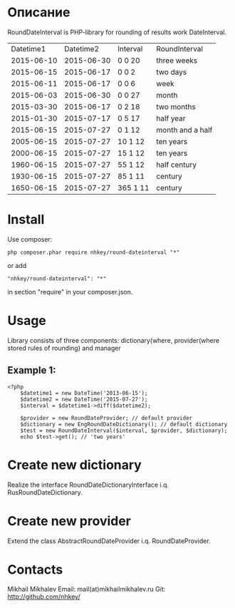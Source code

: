 # Описание

RoundDateInterval is PHP-library for rounding of results work DateInterval.

<table>
    <tr>
        <td>Datetime1</td>
        <td>Datetime2</td>
        <td>Interval</td>
        <td>RoundInterval</td>
    </tr>
    <tr>
        <td>2015-06-10</td>
        <td>2015-06-30</td>
        <td>0 0 20</td>
        <td>three weeks</td>
    </tr>
    <tr>
        <td>2015-06-15</td>
        <td>2015-06-17</td>
        <td>0 0 2</td>
        <td>two days</td>
    </tr>
    <tr>
        <td>2015-06-11</td>
        <td>2015-06-17</td>
        <td>0 0 6</td>
        <td>week</td>
    </tr>
    <tr>
        <td>2015-06-03</td>
        <td>2015-06-30</td>
        <td>0 0 27</td>
        <td>month</td>
    </tr>
    <tr>
        <td>2015-03-30</td>
        <td>2015-06-17</td>
        <td>0 2 18</td>
        <td>two months</td>
    </tr>
    <tr>
        <td>2015-01-30</td>
        <td>2015-07-17</td>
        <td>0 5 17</td>
        <td>half year</td>
    </tr>
    <tr>
        <td>2015-06-15</td>
        <td>2015-07-27</td>
        <td>0 1 12</td>
        <td>month and a half</td>
    </tr>
    <tr>
        <td>2005-06-15</td>
        <td>2015-07-27</td>
        <td>10 1 12</td>
        <td>ten years</td>
    </tr>
    <tr>
        <td>2000-06-15</td>
        <td>2015-07-27</td>
        <td>15 1 12</td>
        <td>ten years</td>
    </tr>
    <tr>
        <td>1960-06-15</td>
        <td>2015-07-27</td>
        <td>55 1 12</td>
        <td>half century</td>
    </tr>
    <tr>
        <td>1930-06-15</td>
        <td>2015-07-27</td>
        <td>85 1 11</td>
        <td>century</td>
    </tr>
    <tr>
        <td>1650-06-15</td>
        <td>2015-07-27</td>
        <td>365 1 11</td>
        <td>century</td>
    </tr>
</table>


# Install

Use composer:

    php composer.phar require nhkey/round-dateinterval "*"
    
or add

    "nhkey/round-dateinterval": "*"
    
in section "require" in your composer.json.


# Usage

Library consists of three components: dictionary(where, provider(where stored rules of rounding) and manager 

## Example 1:

    <?php
        $datetime1 = new DateTime('2013-06-15');
        $datetime2 = new DateTime('2015-07-27');
        $interval = $datetime1->diff($datetime2);
        
        $provider = new RoundDateProvider; // default provider
        $dictionary = new EngRoundDateDictionary(); // default dictionary
        $test = new RoundDateInterval($interval, $provider, $dictionary);
        echo $test->get(); // 'two years'
        


# Create new dictionary

Realize the interface RoundDateDictionaryInterface i.q. RusRoundDateDictionary.

# Create new provider

Extend the class AbstractRoundDateProvider i.q. RoundDateProvider. 

# Contacts

Mikhail Mikhalev
Email: mail(at)mikhailmikhalev.ru
Git: http://github.com/nhkey/
